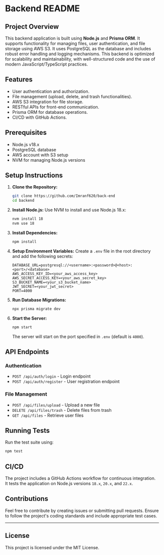 # Backend README

## Project Overview
This backend application is built using **Node.js** and **Prisma ORM**. It supports functionality for managing files, user authentication, and file storage using AWS S3. It uses PostgreSQL as the database and includes robust error handling and logging mechanisms. This backend is optimized for scalability and maintainability, with well-structured code and the use of modern JavaScript/TypeScript practices.

## Features
- User authentication and authorization.
- File management (upload, delete, and trash functionalities).
- AWS S3 integration for file storage.
- RESTful APIs for front-end communication.
- Prisma ORM for database operations.
- CI/CD with GitHub Actions.

## Prerequisites
- Node.js v18.x
- PostgreSQL database
- AWS account with S3 setup
- NVM for managing Node.js versions

## Setup Instructions

1. **Clone the Repository:**
   ```bash
   git clone https://github.com/Imranf620/back-end
   cd backend
   ```

2. **Install Node.js:**
   Use NVM to install and use Node.js 18.x:
   ```bash
   nvm install 18
   nvm use 18
   ```

3. **Install Dependencies:**
   ```bash
   npm install
   ```

4. **Setup Environment Variables:**
   Create a `.env` file in the root directory and add the following secrets:
   ```env
   DATABASE_URL=postgresql://<username>:<password>@<host>:<port>/<database>
   AWS_ACCESS_KEY_ID=<your_aws_access_key>
   AWS_SECRET_ACCESS_KEY=<your_aws_secret_key>
   S3_BUCKET_NAME=<your_s3_bucket_name>
   JWT_SECRET=<your_jwt_secret>
   PORT=4000
   ```

5. **Run Database Migrations:**
   ```bash
   npx prisma migrate dev
   ```

6. **Start the Server:**
   ```bash
   npm start
   ```
   The server will start on the port specified in `.env` (default is `4000`).

## API Endpoints

### Authentication
- `POST /api/auth/login` - Login endpoint
- `POST /api/auth/register` - User registration endpoint

### File Management
- `POST /api/files/upload` - Upload a new file
- `DELETE /api/files/trash` - Delete files from trash
- `GET /api/files` - Retrieve user files

## Running Tests
Run the test suite using:
```bash
npm test
```

## CI/CD
The project includes a GitHub Actions workflow for continuous integration. It tests the application on Node.js versions `18.x`, `20.x`, and `22.x`.

## Contributions
Feel free to contribute by creating issues or submitting pull requests. Ensure to follow the project's coding standards and include appropriate test cases.

---

## License
This project is licensed under the MIT License.
